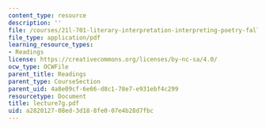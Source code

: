 ```yaml
---
content_type: resource
description: ''
file: /courses/21l-701-literary-interpretation-interpreting-poetry-fall-2003/a282012708ed3d188fe007e4b28d7fbc_lecture7g.pdf
file_type: application/pdf
learning_resource_types:
- Readings
license: https://creativecommons.org/licenses/by-nc-sa/4.0/
ocw_type: OCWFile
parent_title: Readings
parent_type: CourseSection
parent_uid: 4a8e09cf-6e66-d8c1-78e7-e931ebf4c299
resourcetype: Document
title: lecture7g.pdf
uid: a2820127-08ed-3d18-8fe0-07e4b28d7fbc
---
```

